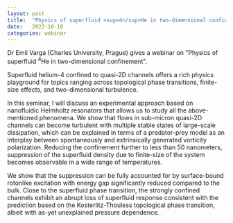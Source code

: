 ```yaml
---
layout: post
title:  "Physics of superfluid <sup>4</sup>He in two-dimensional confinement"
date:   2022-10-18
categories: webinar
---
```

Dr Emil Varga (Charles University, Prague) gives a webinar on "Physics of superfluid <sup>4</sup>He in two-dimensional confinement".

Superfluid helium-4 confined to quasi-2D channels offers a rich physics playground for topics ranging across topological phase transitions, finite-size effects, and two-dimensional turbulence. 

In this seminar, I will discuss an experimental approach based on nanofluidic Helmholtz resonators that allows us to study all the above-mentioned phenomena. We show that flows in sub-micron quasi-2D channels can become turbulent with multiple stable states of large-scale dissipation, which can be explained in terms of a predator-prey model as an interplay between spontaneously and extrinsically generated vorticity polarization. Reducing the confinement further to less than 50 nanometers, suppression of the superfluid density due to finite-size of the system becomes observable in a wide range of temperatures. 

We show that the suppression can be fully accounted for by surface-bound rotonlike excitation with energy gap significantly reduced compared to the bulk. Close to the superfluid phase transition, the strongly confined channels exhibit an abrupt loss of superfluid response consistent with the prediction based on the Kosterlitz-Thouless topological phase transition, albeit with as-yet unexplained pressure dependence.
